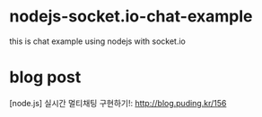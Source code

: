 # nodejs-socket.io-chat-example
this is chat example using nodejs with socket.io


# blog post
[node.js] 실시간 멀티채팅 구현하기!: <http://blog.puding.kr/156>
